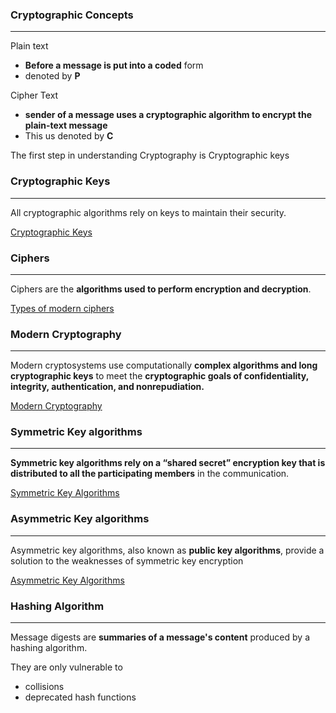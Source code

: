 ### Cryptographic Concepts
---
Plain text 
- **Before a message is put into a coded** form
- denoted by **P**

Cipher Text 
- **sender of a message uses a cryptographic algorithm to encrypt the plain-text message**
- This us denoted by **C**

The first step in understanding Cryptography is Cryptographic keys

### Cryptographic Keys 
---
All cryptographic algorithms rely on keys to maintain their security.

[Cryptographic Keys](../concepts/Cryptographic%20Keys.md)

### Ciphers 
---
Ciphers are the **algorithms used to perform encryption and decryption**.

[Types of modern ciphers](../concepts/Types%20of%20modern%20ciphers.md)

### Modern Cryptography 
---
Modern cryptosystems use computationally **complex algorithms and long cryptographic keys** to meet the **cryptographic goals of confidentiality, integrity, authentication, and nonrepudiation.**

[Modern Cryptography](../concepts/Modern%20Cryptography.md)

### Symmetric Key algorithms 
---
**Symmetric key algorithms rely on a “shared secret” encryption key that is distributed to all the participating members** in the communication. 

[Symmetric Key Algorithms](../concepts/Symmetric%20Key%20Algorithms.md)

### Asymmetric Key algorithms 
---
Asymmetric key algorithms, also known as **public key algorithms**, provide a solution to the weaknesses of symmetric key encryption

[Asymmetric Key Algorithms](../concepts/Asymmetric%20Key%20Algorithms.md)


### Hashing Algorithm
---
Message digests are **summaries of a message's content** produced by a hashing algorithm.

They are only vulnerable to 
- collisions
- deprecated hash functions 
